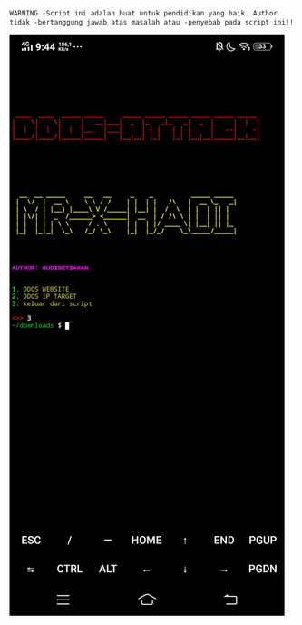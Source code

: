 ```
WARNING -Script ini adalah buat untuk pendidikan yang baik. Author tidak -bertanggung jawab atas masalah atau -penyebab pada script ini!!
```
![My Remote Image](Screenshot_20230815_214437.jpg)
